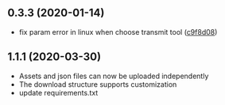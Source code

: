 
## 0.3.3 (2020-01-14)

* fix param error in linux when choose transmit tool ([c9f8d08](https://github.com/renderbus/rayvision_sync/commit/c9f8d08))


## 1.1.1 (2020-03-30)

* Assets and json files can now be uploaded independently
* The download structure supports customization
* update requirements.txt